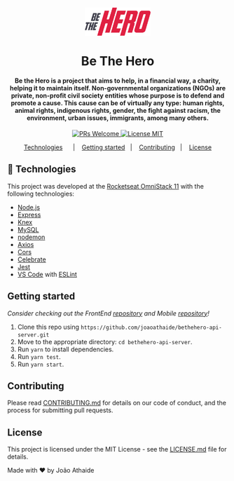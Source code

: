 <h1 align="center">
<br>
  <img src="assets/logo.svg" alt="bethehero" width="150">
<br>
<br>
Be The Hero
</h1>

<h4 align="center">
  Be the Hero is a project that aims to help, in a financial way, a charity, helping it to maintain itself. Non-governmental organizations (NGOs) are private, non-profit civil society entities whose purpose is to defend and promote a cause. This cause can be of virtually any type: human rights, animal rights, indigenous rights, gender, the fight against racism, the environment, urban issues, immigrants, among many others.
</h4>
<p align="center">
  <a href="http://makeapullrequest.com">
    <img src="https://img.shields.io/badge/PRs-welcome-brightgreen.svg?style=flat-square" alt="PRs Welcome">
  </a>
  <a href="https://opensource.org/licenses/MIT">
    <img src="https://img.shields.io/badge/license-MIT-blue.svg?style=flat-square" alt="License MIT">
  </a>
</p>

<p align="center">
  <a href="#rocket-technologies">Technologies</a>&nbsp;&nbsp;&nbsp;&nbsp;&nbsp;&nbsp;|&nbsp;&nbsp;&nbsp;
  <a href="#getting-started">Getting started</a>&nbsp;&nbsp;&nbsp;|&nbsp;&nbsp;&nbsp;
  <a href="#contributing">Contributing</a>&nbsp;&nbsp;&nbsp;|&nbsp;&nbsp;&nbsp;
  <a href="#license">License</a>
</p>

## :rocket: Technologies

This project was developed at the [Rocketseat OmniStack 11]() with the following technologies:

-   [Node.js](https://nodejs.org/en/)
-   [Express](https://expressjs.com/)
-   [Knex](http://knexjs.org/)
-   [MySQL]()
-   [nodemon](https://nodemon.io/)
-   [Axios](https://www.npmjs.com/package/axios)
-   [Cors](https://www.npmjs.com/package/cors)
-   [Celebrate](https://www.npmjs.com/package/celebrate)
-   [Jest](https://www.npmjs.com/package/jest)
-   [VS Code](https://code.visualstudio.com) with [ESLint](https://marketplace.visualstudio.com/items?itemName=dbaeumer.vscode-eslint)

## Getting started

_Consider checking out the FrontEnd [repository](https://github.com/joaoathaide/bethehero-web) and Mobile [repository](https://github.com/joaoathaide/bethehero-mobile)!_

1. Clone this repo using `https://github.com/joaoathaide/bethehero-api-server.git`
2. Move to the appropriate directory: `cd bethehero-api-server`.<br />
3. Run `yarn` to install dependencies.<br />
4. Run `yarn test`.
5. Run `yarn start`.

## Contributing

Please read [CONTRIBUTING.md](CONTRIBUTING.md) for details on our code of conduct, and the process for submitting pull requests.

## License

This project is licensed under the MIT License - see the [LICENSE.md](LICENSE.md) file for details.

Made with ♥ by João Athaide
